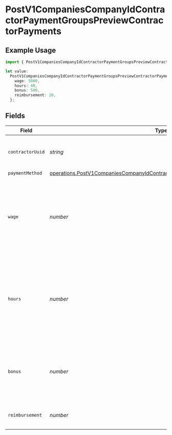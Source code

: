 # PostV1CompaniesCompanyIdContractorPaymentGroupsPreviewContractorPayments

## Example Usage

```typescript
import { PostV1CompaniesCompanyIdContractorPaymentGroupsPreviewContractorPayments } from "@gusto/embedded-api/models/operations/postv1companiescompanyidcontractorpaymentgroupspreview.js";

let value:
  PostV1CompaniesCompanyIdContractorPaymentGroupsPreviewContractorPayments = {
    wage: 5000,
    hours: 40,
    bonus: 500,
    reimbursement: 20,
  };
```

## Fields

| Field                                                                                                                                                                            | Type                                                                                                                                                                             | Required                                                                                                                                                                         | Description                                                                                                                                                                      | Example                                                                                                                                                                          |
| -------------------------------------------------------------------------------------------------------------------------------------------------------------------------------- | -------------------------------------------------------------------------------------------------------------------------------------------------------------------------------- | -------------------------------------------------------------------------------------------------------------------------------------------------------------------------------- | -------------------------------------------------------------------------------------------------------------------------------------------------------------------------------- | -------------------------------------------------------------------------------------------------------------------------------------------------------------------------------- |
| `contractorUuid`                                                                                                                                                                 | *string*                                                                                                                                                                         | :heavy_minus_sign:                                                                                                                                                               | The contractor receiving the payment                                                                                                                                             |                                                                                                                                                                                  |
| `paymentMethod`                                                                                                                                                                  | [operations.PostV1CompaniesCompanyIdContractorPaymentGroupsPreviewPaymentMethod](../../models/operations/postv1companiescompanyidcontractorpaymentgroupspreviewpaymentmethod.md) | :heavy_minus_sign:                                                                                                                                                               | N/A                                                                                                                                                                              |                                                                                                                                                                                  |
| `wage`                                                                                                                                                                           | *number*                                                                                                                                                                         | :heavy_minus_sign:                                                                                                                                                               | If the contractor is on a fixed wage, this is the fixed wage payment for the contractor, regardless of hours worked                                                              | 5000                                                                                                                                                                             |
| `hours`                                                                                                                                                                          | *number*                                                                                                                                                                         | :heavy_minus_sign:                                                                                                                                                               | If the contractor is on an hourly wage, this is the number of hours that the contractor worked for the payment                                                                   | 40                                                                                                                                                                               |
| `bonus`                                                                                                                                                                          | *number*                                                                                                                                                                         | :heavy_minus_sign:                                                                                                                                                               | If the contractor is on an hourly wage, this is the bonus the contractor earned                                                                                                  | 500                                                                                                                                                                              |
| `reimbursement`                                                                                                                                                                  | *number*                                                                                                                                                                         | :heavy_minus_sign:                                                                                                                                                               | Reimbursed wages for the contractor                                                                                                                                              | 20                                                                                                                                                                               |